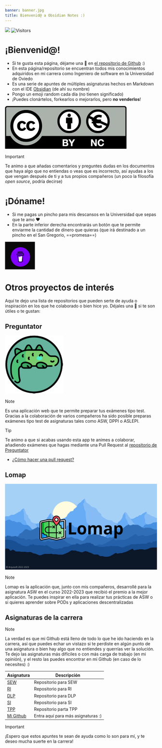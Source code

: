 ```yaml
---
banner: banner.jpg
title: Bienvenid@ a Obsidian Notes :)
---
```

![](https://img.shields.io/badge/Made%20with-Obsidian-blueviolet) ![Visitors](https://api.visitorbadge.io/api/daily?path=https%3A%2F%2Fgithub.com%2Fgitblanc%2FObsidian-Notes%2F&label=Visitors%20today&countColor=%2337d67a&style=plastic&labelStyle=upper)
# ¡Bienvenid@!

- Si te gusta esta página, déjame una 🌟 en [el repositorio de Github](https://github.com/gitblanc/Obsidian-Notes) :)
- En esta página/repositorio se encuentran todos mis conocimientos adquiridos en mi carrera como Ingeniero de software en la Universidad de Oviedo
- Es una serie de apuntes de múltiples asignaturas hechos en Markdown con el IDE [Obsidian](https://obsidian.md/) (de ahí su nombre)
- Pongo un emoji random cada día (no tienen significado)
- ¡Puedes clonártelos, forkearlos o mejorarlos, pero **no venderlos**!

![](img/Pasted%20image%2020240603230943.png)

>[!Important]
>Te animo a que añadas comentarios y preguntes dudas en los documentos que haya algo que no entiendas o veas que es incorrecto, así ayudas a los que vengan después de ti y a tus propios compañeros (un poco la filosofía *open source*, podría decirse)

# ¡Dóname!

- Si me pagas un pincho para mis descansos en la Universidad que sepas que te amo ❤
- En la parte inferior derecha encontrarás un botón que te permite enviarme la cantidad de dinero que quieras (que irá destinado a un pincho en el San Gregorio, ==promesa==)

![boton](img/Pasted%20image%2020240603231122.png)

# Otros proyectos de interés

Aquí te dejo una lista de repositorios que pueden serte de ayuda o inspiración en los que he colaborado o bien hice yo. Déjales una 🌟 si te son útiles o te gustan:

## Preguntator

![preguntator](img/Pasted%20image%2020240603235037.png)

>[!Note]
>Es una aplicación web que te permite preparar tus exámenes tipo test. Gracias a la colaboración de varios compañeros ha sido posible preparas exámenes tipo test de asignaturas tales como ASW, DPPI o ASLEPI.

>[!Tip]
>Te animo a que si acabas usando esta app te animes a colaborar, añadiendo exámenes que hagas mediante una Pull Request al [repositorio de Preguntator](https://github.com/gitblanc/Preguntator)
>- [¿Cómo hacer una pull request?](https://www.freecodecamp.org/espanol/news/como-hacer-tu-primer-pull-request-en-github/)

## Lomap

![lomap](https://raw.githubusercontent.com/Arquisoft/lomap_es5c/master/assets/LOMAP_presentation.png)

>[!Note]
>Lomap es la aplicación que, junto con mis compañeros, desarrollé para la asignatura ASW en el curso 2022-2023 que recibió el premio a la mejor aplicación. Te puedes inspirar en ella para realizar tus prácticas de ASW o si quieres aprender sobre PODs y aplicaciones descentralizadas

## Asignaturas de la carrera

>[!Note]
>La verdad es que mi Github está lleno de todo lo que he ido haciendo en la carrera, así que puedes echar un vistazo si te perdiste en algún punto de una asignatura o bien hay algo que no entiendes y querrías ver la solución. Te dejo las asignaturas más difíciles o con más carga de trabajo (en mi opinión), y el resto las puedes encontrar en mi Github (en caso de lo necesites) :)

| Asignatura                               | Descripción                        |
| ---------------------------------------- | ---------------------------------- |
| [SEW](https://github.com/gitblanc/SEW)   | Repositorio para SEW               |
| [RI](https://github.com/gitblanc/RI)     | Repositorio para RI                |
| [DLP](https://github.com/gitblanc/DLP)   | Repositorio para DLP               |
| [SI](https://github.com/gitblanc/SI)     | Repositorio para SI                |
| [TPP](https://github.com/gitblanc/TPP)   | Repositorio parta TPP              |
| [Mi Github](https://github.com/gitblanc) | Entra aquí para más asignaturas :) |

>[!Important]
>¡Espero que estos apuntes te sean de ayuda como lo son para mí, y te deseo mucha suerte en la carrera!


<script data-goatcounter="https://gitblanc-obsidian-notes.goatcounter.com/count" async src="//gc.zgo.at/count.js"></script>